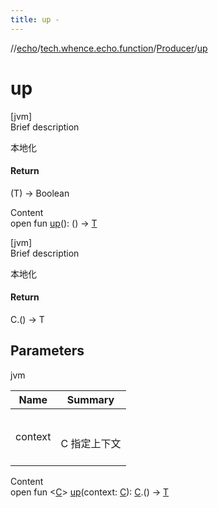 ```yaml
---
title: up -
---
```

//[echo](../../index.md)/[tech.whence.echo.function](../index.md)/[Producer](index.md)/[up](up.md)



# up  
[jvm]  
Brief description  


本地化



#### Return  


(T) -> Boolean

  
Content  
open fun [up](up.md)(): () -> [T](index.md)  


[jvm]  
Brief description  


本地化



#### Return  


C.() -> T



## Parameters  
  
jvm  
  
|  Name|  Summary| 
|---|---|
| context| <br><br>C 指定上下文<br><br>
  
  
Content  
open fun <[C](up.md)> [up](up.md)(context: [C](up.md)): [C](up.md).() -> [T](index.md)  



